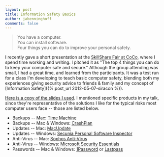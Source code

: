 ```yaml
---
layout: post
title: Information Safety Basics
author: jabenninghoff
comments: false
---
```

> You have a computer.\
> You can install software.\
> Four things you can do to improve your personal safety.

I recently gave a short presentation at the [SkillShare Fair at
CoCo](https://web.archive.org/web/20150528153558/http://cocomsp.com/2012/06/skillshare-fair/), where
I spend time working and writing. I pitched it as "The top 4 things you
can do to keep your computer safe and secure." Although the group
attending was small, I had a great time, and learned from the
participants. It was a test run for a class I'm developing to teach
basic computer safety, blending both my experiences giving security
advice to friends & family and my concept of [Information
Safety]({% post_url 2012-05-07-siracon %}).

[Here is a copy of the slides I used](/assets/safety-skillshare-20120622.pdf). I
mentioned specific products in my talk, since they're representative of
the solutions I like for the typical risks most computer users face --
those are listed below.

- Backups -- Mac: [Time Machine](https://web.archive.org/web/20150214011211/http://support.apple.com/kb/VI29)
- Backups -- Mac & Windows: [CrashPlan](http://www.crashplan.com/)
- Updates -- Mac: [MacUpdate](https://www.macupdate.com/)
- Updates -- Windows: [Secunia Personal Software Inspector](http://secunia.com/products/consumer/psi/)
- Anti-Virus -- Mac: [Sophos Anti-Virus](http://www.sophos.com/en-us/products/free-tools/sophos-antivirus-for-mac-home-edition.aspx)
- Anti-Virus -- Windows: [Microsoft Security Essentials](http://windows.microsoft.com/mse)
- Passwords -- Mac & Windows: [1Password](https://agilebits.com/onepassword) or [Lastpass](https://lastpass.com/)
